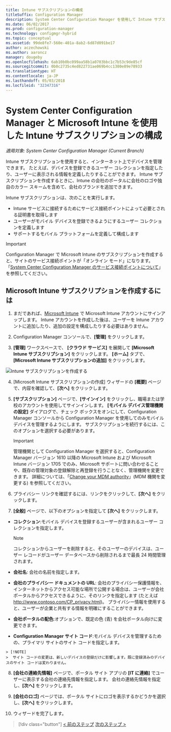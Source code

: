 ```yaml
---
title: Intune サブスクリプションの構成
titleSuffix: Configuration Manager
description: System Center Configuration Manager を使用して Intune サブスクリプションを構成します。
ms.date: 06/02/2017
ms.prod: configuration-manager
ms.technology: configmgr-hybrid
ms.topic: conceptual
ms.assetid: 99de8fe7-560e-401a-8ab2-6d87d091be17
author: aczechowski
ms.author: aaroncz
manager: dougeby
ms.openlocfilehash: 6ab10b0bc099aa58b1a0703bbc1c7b53c9de85cf
ms.sourcegitcommit: 0b0c2735c4ed822731ae069b4cc1380e89e78933
ms.translationtype: HT
ms.contentlocale: ja-JP
ms.lasthandoff: 05/03/2018
ms.locfileid: "32347316"
---
```

# <a name="configure-your-intune-subscription-with-system-center-configuration-manager-and-microsoft-intune"></a>System Center Configuration Manager と Microsoft Intune を使用した Intune サブスクリプションの構成

*適用対象: System Center Configuration Manager (Current Branch)*

Intune サブスクリプションを使用すると、インターネット上でデバイスを管理できます。 たとえば、デバイスを登録できるユーザー コレクションを指定したり、ユーザーに表示される情報を定義したりすることができます。 Intune サブスクリプションを作成するときに、Intune の会社のポータルに会社のロゴや独自のカラー スキームを含めて、会社のブランドを追加できます。

Intune サブスクリプションは、次のことを実行します。

-   Intune サービスに接続するためにサービス接続ポイントによって必要とされる証明書を取得します
-   ユーザーがモバイル デバイスを登録できるようにするユーザー コレクションを定義します
-   サポートするモバイル プラットフォームを定義して構成します

> [!IMPORTANT]
>  Configuration Manager で Microsoft Intune のサブスクリプションを作成すると、サイトのサービス接続ポイントが「オンライン モード」になります。 「[System Center Configuration Manager のサービス接続ポイントについて](../../core/servers/deploy/configure/about-the-service-connection-point.md)」を参照してください。

## <a name="to-create-the-microsoft-intune-subscription"></a>Microsoft Intune サブスクリプションを作成するには

1.  まだであれば、[Microsoft Intune](http://go.microsoft.com/fwlink/?LinkID=258216) で Microsoft Intune アカウントにサインアップします。  Intune アカウントを作成した後は、ユーザーを Intune アカウントに追加したり、追加の設定を構成したりする必要はありません。

2.  Configuration Manager コンソールで、**[管理]** をクリックします。

3.  **[管理]** ワークスペースで、 **[クラウド サービス]** を展開して **[Microsoft Intune サブスクリプション]** をクリックします。 **[ホーム]** タブで、 **[Microsoft Intune サブスクリプションの追加]** をクリックします。

![Intune サブスクリプションを作成する](../media/mdm-set-intune.png)

4.  [Microsoft Intune サブスクリプションの作成] ウィザードの **[概要]** ページで、内容を確認して、**[次へ]** をクリックします。

5.  **[サブスクリプション]** ページで、**[サインイン]** をクリックし、職場または学校のアカウントを使用してサインインします。 **[モバイル デバイス管理機関の設定]** ダイアログで、チェック ボックスをオンにして、Configuration Manager コンソールから Configuration Manager を使用してのみモバイル デバイスを管理するようにします。 サブスクリプションを続行するには、このオプションを選択する必要があります。

    > [!IMPORTANT]
    >  管理機関として Configuration Manager を選択すると、Configuration Manager バージョン 1610 以降の Microsoft Intune および Microsoft Intune バージョン 1705 でのみ、Microsoft サポートに問い合わせることや、既存の管理対象の登録解除と再登録を行うことなく、管理機関を変更できます。 詳細については、「[Change your MDM authority](/sccm/mdm/deploy-use/change-mdm-authority)」(MDM 機関を変更する) を参照してください。

6.  プライバシー リンクを確認するには、リンクをクリックして、**[次へ]** をクリックします。

7.  **[全般]** ページで、以下のオプションを指定して **[次へ]** をクリックします。

  -   **コレクション**:モバイル デバイスを登録するユーザーが含まれるユーザー コレクションを指定します。

      > [!NOTE]
      >  コレクションからユーザーを削除すると、そのユーザーのデバイスは、ユーザー レコードがユーザー データベースから削除されるまで最長 24 時間管理されます。

  -   **会社名**: 会社の名前を指定します。

  -   **会社のプライバシー ドキュメントの URL**: 会社のプライバシー保護情報を、インターネットからアクセス可能な場所で公開する場合は、ユーザーが会社ポータルからアクセスできるように、そのリンクを指定します (たとえば http://www.contoso.com/CP_privacy.html)。 プライバシー情報を使用すると、ユーザーが企業と共有する情報を明確にすることができます。

  -   **会社ポータルの配色**:オプションで、既定の色 (青) を会社ポータル向けに変更できます。

  -   **Configuration Manager サイト コード**:モバイル デバイスを管理するための、プライマリ サイトのサイト コードを指定します。

    > [!NOTE]
    >  サイト コードの変更は、新しいデバイスの登録だけに影響します。既に登録済みのデバイスのサイト コードは変わりません。

8.  **[会社の連絡先情報]** ページで、ポータル サイト アプリの **[IT に連絡]** でユーザーに表示する会社の連絡先情報を指定します。 会社の連絡先情報を指定し、**[次へ]** をクリックします。

9. **[会社のロゴ]** ページでは、ポータル サイトにロゴを表示するかどうかを選択し、**[次へ]** をクリックします。

10. ウィザードを完了します。

> [!div class="button"]
[< 前のステップ](confirm-dns.md)  [次のステップ >](terms-and-conditions.md)
